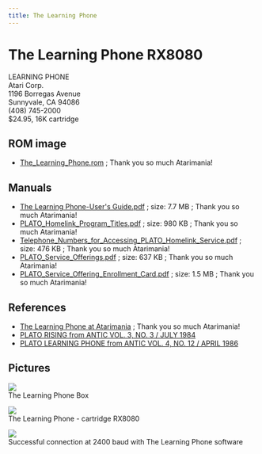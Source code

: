 ```yaml
---
title: The Learning Phone
---
```

# The Learning Phone RX8080  
  
LEARNING PHONE  
Atari Corp.  
1196 Borregas Avenue  
Sunnyvale, CA 94086  
(408) 745-2000  
$24.95, 16K cartridge  
  
## ROM image  
- [The_Learning_Phone.rom](attachments/The_Learning_Phone.rom) ; Thank you so much Atarimania!  
  
## Manuals  
- [The Learning Phone-User's Guide.pdf](attachments/The_Learning_Phone.pdf) ; size: 7.7 MB ; Thank you so much Atarimania!  
- [PLATO_Homelink_Program_Titles.pdf](attachments/PLATO_Homelink_Program_Titles.pdf) ; size: 980 KB ; Thank you so much Atarimania!  
- [Telephone_Numbers_for_Accessing_PLATO_Homelink_Service.pdf](attachments/Telephone_Numbers_for_Accessing_PLATO_Homelink_Service.pdf) ; size: 476 KB ; Thank you so much Atarimania!  
- [PLATO_Service_Offerings.pdf](attachments/PLATO_Service_Offerings.pdf) ; size: 637 KB ; Thank you so much Atarimania!  
- [PLATO_Service_Offering_Enrollment_Card.pdf](attachments/PLATO_Service_Offering_Enrollment_Card.pdf) ; size: 1.5 MB ; Thank you so much Atarimania!  
  
## References  
- [The Learning Phone at Atarimania](http://www.atarimania.com/utility-atari-400-800-xl-xe-learning-phone-_32571.html) ; Thank you so much Atarimania!  
- [PLATO RISING from ANTIC VOL. 3, NO. 3 / JULY 1984](https://www.atarimagazines.com/v3n3/platorising.html)  
- [PLATO LEARNING PHONE from ANTIC VOL. 4, NO. 12 / APRIL 1986](https://www.atarimagazines.com/v4n12/PLATO.html)  
  
## Pictures  
![](attachments/TheLearningPhone_front.jpg)  
The Learning Phone Box  
  
![](attachments/the_learning_phone_cart.jpg)  
The Learning Phone - cartridge RX8080  
  
![](attachments/Welcome+to+The+Learning+Phone+2400+Baud.png)  
Successful connection at 2400 baud with The Learning Phone software  
